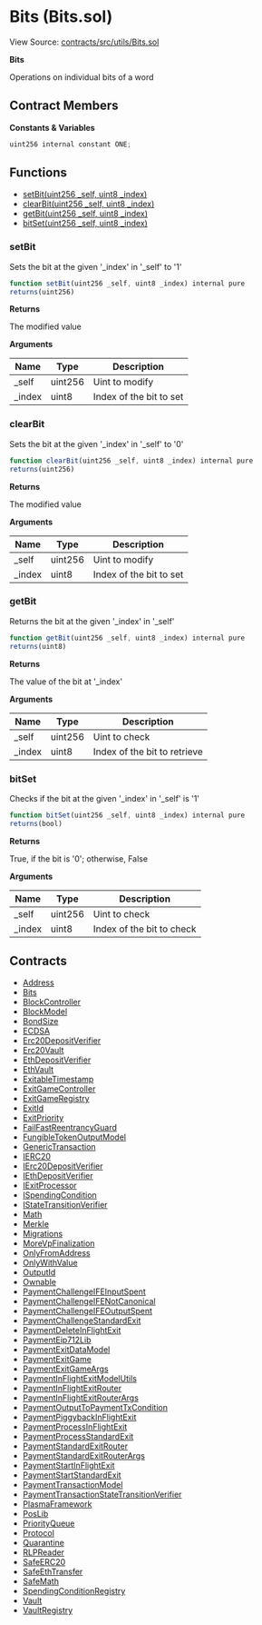 # Bits (Bits.sol)

View Source: [contracts/src/utils/Bits.sol](../../contracts/src/utils/Bits.sol)

**Bits**

Operations on individual bits of a word

## Contract Members
**Constants & Variables**

```js
uint256 internal constant ONE;

```

## Functions

- [setBit(uint256 _self, uint8 _index)](#setbit)
- [clearBit(uint256 _self, uint8 _index)](#clearbit)
- [getBit(uint256 _self, uint8 _index)](#getbit)
- [bitSet(uint256 _self, uint8 _index)](#bitset)

### setBit

Sets the bit at the given '_index' in '_self' to '1'

```js
function setBit(uint256 _self, uint8 _index) internal pure
returns(uint256)
```

**Returns**

The modified value

**Arguments**

| Name        | Type           | Description  |
| ------------- |------------- | -----|
| _self | uint256 | Uint to modify | 
| _index | uint8 | Index of the bit to set | 

### clearBit

Sets the bit at the given '_index' in '_self' to '0'

```js
function clearBit(uint256 _self, uint8 _index) internal pure
returns(uint256)
```

**Returns**

The modified value

**Arguments**

| Name        | Type           | Description  |
| ------------- |------------- | -----|
| _self | uint256 | Uint to modify | 
| _index | uint8 | Index of the bit to set | 

### getBit

Returns the bit at the given '_index' in '_self'

```js
function getBit(uint256 _self, uint8 _index) internal pure
returns(uint8)
```

**Returns**

The value of the bit at '_index'

**Arguments**

| Name        | Type           | Description  |
| ------------- |------------- | -----|
| _self | uint256 | Uint to check | 
| _index | uint8 | Index of the bit to retrieve | 

### bitSet

Checks if the bit at the given '_index' in '_self' is '1'

```js
function bitSet(uint256 _self, uint8 _index) internal pure
returns(bool)
```

**Returns**

True, if the bit is '0'; otherwise, False

**Arguments**

| Name        | Type           | Description  |
| ------------- |------------- | -----|
| _self | uint256 | Uint to check | 
| _index | uint8 | Index of the bit to check | 

## Contracts

* [Address](Address.md)
* [Bits](Bits.md)
* [BlockController](BlockController.md)
* [BlockModel](BlockModel.md)
* [BondSize](BondSize.md)
* [ECDSA](ECDSA.md)
* [Erc20DepositVerifier](Erc20DepositVerifier.md)
* [Erc20Vault](Erc20Vault.md)
* [EthDepositVerifier](EthDepositVerifier.md)
* [EthVault](EthVault.md)
* [ExitableTimestamp](ExitableTimestamp.md)
* [ExitGameController](ExitGameController.md)
* [ExitGameRegistry](ExitGameRegistry.md)
* [ExitId](ExitId.md)
* [ExitPriority](ExitPriority.md)
* [FailFastReentrancyGuard](FailFastReentrancyGuard.md)
* [FungibleTokenOutputModel](FungibleTokenOutputModel.md)
* [GenericTransaction](GenericTransaction.md)
* [IERC20](IERC20.md)
* [IErc20DepositVerifier](IErc20DepositVerifier.md)
* [IEthDepositVerifier](IEthDepositVerifier.md)
* [IExitProcessor](IExitProcessor.md)
* [ISpendingCondition](ISpendingCondition.md)
* [IStateTransitionVerifier](IStateTransitionVerifier.md)
* [Math](Math.md)
* [Merkle](Merkle.md)
* [Migrations](Migrations.md)
* [MoreVpFinalization](MoreVpFinalization.md)
* [OnlyFromAddress](OnlyFromAddress.md)
* [OnlyWithValue](OnlyWithValue.md)
* [OutputId](OutputId.md)
* [Ownable](Ownable.md)
* [PaymentChallengeIFEInputSpent](PaymentChallengeIFEInputSpent.md)
* [PaymentChallengeIFENotCanonical](PaymentChallengeIFENotCanonical.md)
* [PaymentChallengeIFEOutputSpent](PaymentChallengeIFEOutputSpent.md)
* [PaymentChallengeStandardExit](PaymentChallengeStandardExit.md)
* [PaymentDeleteInFlightExit](PaymentDeleteInFlightExit.md)
* [PaymentEip712Lib](PaymentEip712Lib.md)
* [PaymentExitDataModel](PaymentExitDataModel.md)
* [PaymentExitGame](PaymentExitGame.md)
* [PaymentExitGameArgs](PaymentExitGameArgs.md)
* [PaymentInFlightExitModelUtils](PaymentInFlightExitModelUtils.md)
* [PaymentInFlightExitRouter](PaymentInFlightExitRouter.md)
* [PaymentInFlightExitRouterArgs](PaymentInFlightExitRouterArgs.md)
* [PaymentOutputToPaymentTxCondition](PaymentOutputToPaymentTxCondition.md)
* [PaymentPiggybackInFlightExit](PaymentPiggybackInFlightExit.md)
* [PaymentProcessInFlightExit](PaymentProcessInFlightExit.md)
* [PaymentProcessStandardExit](PaymentProcessStandardExit.md)
* [PaymentStandardExitRouter](PaymentStandardExitRouter.md)
* [PaymentStandardExitRouterArgs](PaymentStandardExitRouterArgs.md)
* [PaymentStartInFlightExit](PaymentStartInFlightExit.md)
* [PaymentStartStandardExit](PaymentStartStandardExit.md)
* [PaymentTransactionModel](PaymentTransactionModel.md)
* [PaymentTransactionStateTransitionVerifier](PaymentTransactionStateTransitionVerifier.md)
* [PlasmaFramework](PlasmaFramework.md)
* [PosLib](PosLib.md)
* [PriorityQueue](PriorityQueue.md)
* [Protocol](Protocol.md)
* [Quarantine](Quarantine.md)
* [RLPReader](RLPReader.md)
* [SafeERC20](SafeERC20.md)
* [SafeEthTransfer](SafeEthTransfer.md)
* [SafeMath](SafeMath.md)
* [SpendingConditionRegistry](SpendingConditionRegistry.md)
* [Vault](Vault.md)
* [VaultRegistry](VaultRegistry.md)
